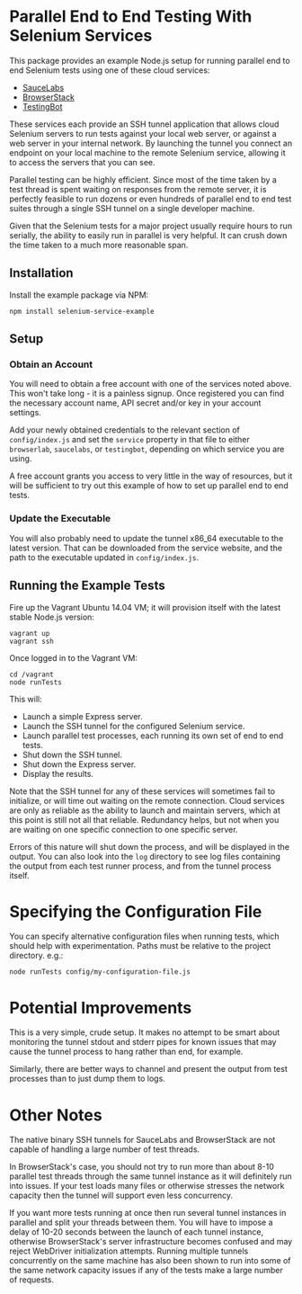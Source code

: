 # Parallel End to End Testing With Selenium Services

This package provides an example Node.js setup for running parallel end to
end Selenium tests using one of these cloud services:

* [SauceLabs](https://saucelabs.com)
* [BrowserStack](http://www.browserstack.com)
* [TestingBot](http://testingbot.com)

These services each provide an SSH tunnel application that allows cloud Selenium
servers to run tests against your local web server, or against a web server in
your internal network. By launching the tunnel you connect an endpoint on your
local machine to the remote Selenium service, allowing it to access the servers
that you can see.

Parallel testing can be highly efficient. Since most of the time taken by a test
thread is spent waiting on responses from the remote server, it is perfectly
feasible to run dozens or even hundreds of parallel end to end test suites
through a single SSH tunnel on a single developer machine.

Given that the Selenium tests for a major project usually require hours to run
serially, the ability to easily run in parallel is very helpful. It can crush
down the time taken to a much more reasonable span.

## Installation

Install the example package via NPM:

```
npm install selenium-service-example
```

## Setup

### Obtain an Account

You will need to obtain a free account with one of the services noted above.
This won't take long - it is a painless signup. Once registered you can find the
necessary account name, API secret and/or key in your account settings.

Add your newly obtained credentials to the relevant section of
`config/index.js` and set the `service` property in that file to either
`browserlab`, `saucelabs`, or `testingbot`, depending on which service you are
using.

A free account grants you access to very little in the way of resources, but
it will be sufficient to try out this example of how to set up parallel end to
end tests.

### Update the Executable

You will also probably need to update the tunnel x86_64 executable to the latest
version. That can be downloaded from the service website, and the path to the
executable updated in `config/index.js`.

## Running the Example Tests

Fire up the Vagrant Ubuntu 14.04 VM; it will provision itself with the latest
stable Node.js version:

```
vagrant up
vagrant ssh
```

Once logged in to the Vagrant VM:

```
cd /vagrant
node runTests
```

This will:

  * Launch a simple Express server.
  * Launch the SSH tunnel for the configured Selenium service.
  * Launch parallel test processes, each running its own set of end to end tests.
  * Shut down the SSH tunnel.
  * Shut down the Express server.
  * Display the results.

Note that the SSH tunnel for any of these services will sometimes fail to
initialize, or will time out waiting on the remote connection. Cloud services
are only as reliable as the ability to launch and maintain servers, which at
this point is still not all that reliable. Redundancy helps, but not
when you are waiting on one specific connection to one specific server.

Errors of this nature will shut down the process, and will be displayed in the
output. You can also look into the `log` directory to see log files containing
the output from each test runner process, and from the tunnel process itself.

# Specifying the Configuration File

You can specify alternative configuration files when running tests, which should
help with experimentation. Paths must be relative to the project directory.
e.g.:

```
node runTests config/my-configuration-file.js
```

# Potential Improvements

This is a very simple, crude setup. It makes no attempt to be smart about
monitoring the tunnel stdout and stderr pipes for known issues that may cause
the tunnel process to hang rather than end, for example.

Similarly, there are better ways to channel and present the output from test
processes than to just dump them to logs.

# Other Notes

The native binary SSH tunnels for SauceLabs and BrowserStack are not capable of
handling a large number of test threads.

In BrowserStack's case, you should not try to run more than about 8-10 parallel
test threads through the same tunnel instance as it will definitely run into
issues. If your test loads many files or otherwise stresses the network capacity
then the tunnel will support even less concurrency.

If you want more tests running at once then run several tunnel instances in
parallel and split your threads between them. You will have to impose a
delay of 10-20 seconds between the launch of each tunnel instance, otherwise
BrowserStack's server infrastructure becomes confused and may reject WebDriver
initialization attempts. Running multiple tunnels concurrently on the same
machine has also been shown to run into some of the same network capacity issues
if any of the tests make a large number of requests.
